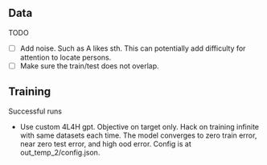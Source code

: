 
## Data

TODO
- [ ] Add noise. Such as A likes sth. This can potentially add difficulty for attention to locate persons.
- [ ] Make sure the train/test does not overlap.

## Training

Successful runs
- Use custom 4L4H gpt. Objective on target only. Hack on training infinite with same datasets each time. The model converges to zero train error, 
near zero test error, and high ood error. Config is at out_temp_2/config.json.



